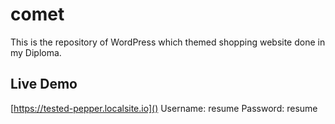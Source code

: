 # comet 
This is the repository of WordPress which themed shopping website done in my Diploma.

## Live Demo
[https://tested-pepper.localsite.io]()
Username: resume
Password: resume
